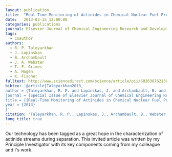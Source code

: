 ```yaml
---
layout: publication
title:  "Real-Time Monitoring of Actinides in Chemical Nuclear Fuel Processing Plants"
date:   2013-03-15 12:00:00
categories: publications
journal: Elsevier Journal of Chemical Engineering Research and Development
tags:
  - coauthor
authors:
  - R. P. Taleyarkhan
  - J. Lapinskas
  - B. Archambault
  - J. A. Webster
  - T. F. Grimes
  - A. Hagen
  - K. Fischer
fulltext: http://www.sciencedirect.com/science/article/pii/S0263876213000737
bibtex: '@article{Taleyarkhan2013,
author = {Taleyarkhan, R. P. and Lapinskas, J. and Archambault, B. and Webster, J. A. and Grimes, T. F. and Hagen, A. and Fischer, K.},
journal = {Special Issue of Elsevier Journal of Chemical Engineering Research and Development},
title = {{Real-Time Monitoring of Actinides in Chemical Nuclear Fuel Processing Plants}},
year = {2013}
}'
citation: 'Taleyarkhan, R. P., Lapinskas, J., Archambault, B., Webster, J. A., Grimes, T. F., Hagen, A., & Fischer, K. (2013). Real-Time Monitoring of Actinides in Chemical Nuclear Fuel Processing Plants. Special Issue of Elsevier Journal of Chemical Engineering Research and Development.'
long_title: true
---
```


Our technology has been tagged as a great hope in the characterization of actinide streams during separation.  This invited article was written by my Principle Investigator with its key components coming from my colleague and I's work.

